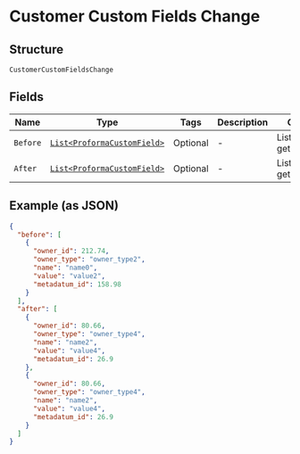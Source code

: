 
# Customer Custom Fields Change

## Structure

`CustomerCustomFieldsChange`

## Fields

| Name | Type | Tags | Description | Getter | Setter |
|  --- | --- | --- | --- | --- | --- |
| `Before` | [`List<ProformaCustomField>`](../../doc/models/proforma-custom-field.md) | Optional | - | List<ProformaCustomField> getBefore() | setBefore(List<ProformaCustomField> before) |
| `After` | [`List<ProformaCustomField>`](../../doc/models/proforma-custom-field.md) | Optional | - | List<ProformaCustomField> getAfter() | setAfter(List<ProformaCustomField> after) |

## Example (as JSON)

```json
{
  "before": [
    {
      "owner_id": 212.74,
      "owner_type": "owner_type2",
      "name": "name0",
      "value": "value2",
      "metadatum_id": 158.98
    }
  ],
  "after": [
    {
      "owner_id": 80.66,
      "owner_type": "owner_type4",
      "name": "name2",
      "value": "value4",
      "metadatum_id": 26.9
    },
    {
      "owner_id": 80.66,
      "owner_type": "owner_type4",
      "name": "name2",
      "value": "value4",
      "metadatum_id": 26.9
    }
  ]
}
```

